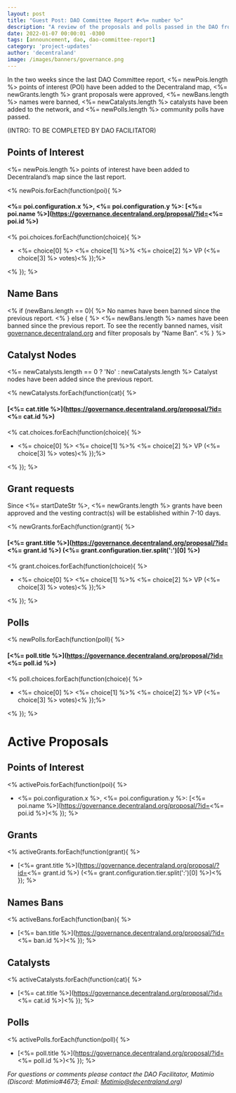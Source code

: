 ```yaml
---
layout: post
title: "Guest Post: DAO Committee Report #<%= number %>"
description: "A review of the proposals and polls passed in the DAO from <%= startDateStr %> through <%= endDateStr %>".
date: 2022-01-07 00:00:01 -0300
tags: [announcement, dao, dao-committee-report]
category: 'project-updates'
author: 'decentraland'
image: /images/banners/governance.png
---
```


In the two weeks since the last DAO Committee report, <%= newPois.length %> points of interest (POI) have been added to the Decentraland map, <%= newGrants.length %> grant proposals were approved, <%= newBans.length %> names were banned, <%= newCatalysts.length %> catalysts have been added to the network, and <%= newPolls.length %> community polls have passed.

(INTRO: TO BE COMPLETED BY DAO FACILITATOR)

## Points of Interest
<%= newPois.length %> points of interest have been added to Decentraland’s map since the last report.

<% newPois.forEach(function(poi){ %>
#### <%= poi.configuration.x %>, <%= poi.configuration.y %>: [<%= poi.name %>](https://governance.decentraland.org/proposal/?id=<%= poi.id %>)
<% poi.choices.forEach(function(choice){ %>
* <%= choice[0] %> <%= choice[1] %>% <%= choice[2] %> VP (<%= choice[3] %> votes)<% });%>

<% }); %>
## Name Bans
<% if (newBans.length == 0){ %>
No names have been banned since the previous report.
<% } else { %>
<%= newBans.length %> names have been banned since the previous report. To see the recently banned names, visit [governance.decentraland.org](https://governance.decentraland.org/) and filter proposals by “Name Ban”.
<% } %>
## Catalyst Nodes
<%= newCatalysts.length == 0 ? 'No' : newCatalysts.length %> Catalyst nodes have been added since the previous report.

<% newCatalysts.forEach(function(cat){ %>
#### [<%= cat.title %>](https://governance.decentraland.org/proposal/?id=<%= cat.id %>)
<% cat.choices.forEach(function(choice){ %>
* <%= choice[0] %> <%= choice[1] %>% <%= choice[2] %> VP (<%= choice[3] %> votes)<% });%>

<% }); %>
## Grant requests
Since <%= startDateStr %>, <%= newGrants.length %> grants have been approved and the vesting contract(s) will be established within 7-10 days.

<% newGrants.forEach(function(grant){ %>
#### [<%= grant.title %>](https://governance.decentraland.org/proposal/?id=<%= grant.id %>) (<%= grant.configuration.tier.split(':')[0] %>)
<% grant.choices.forEach(function(choice){ %>
* <%= choice[0] %> <%= choice[1] %>% <%= choice[2] %> VP (<%= choice[3] %> votes)<% });%>

<% }); %>
## Polls
<% newPolls.forEach(function(poll){ %>
#### [<%= poll.title %>](https://governance.decentraland.org/proposal/?id=<%= poll.id %>)
<% poll.choices.forEach(function(choice){ %>
* <%= choice[0] %> <%= choice[1] %>% <%= choice[2] %> VP (<%= choice[3] %> votes)<% });%>

<% }); %>

# Active Proposals

## Points of Interest
<% activePois.forEach(function(poi){ %>
* <%= poi.configuration.x %>, <%= poi.configuration.y %>: [<%= poi.name %>](https://governance.decentraland.org/proposal/?id=<%= poi.id %>)<% }); %>

## Grants
<% activeGrants.forEach(function(grant){ %>
* [<%= grant.title %>](https://governance.decentraland.org/proposal/?id=<%= grant.id %>) (<%= grant.configuration.tier.split(':')[0] %>)<% }); %>

## Names Bans
<% activeBans.forEach(function(ban){ %>
* [<%= ban.title %>](https://governance.decentraland.org/proposal/?id=<%= ban.id %>)<% }); %>

## Catalysts
<% activeCatalysts.forEach(function(cat){ %>
* [<%= cat.title %>](https://governance.decentraland.org/proposal/?id=<%= cat.id %>)<% }); %>

## Polls
<% activePolls.forEach(function(poll){ %>
* [<%= poll.title %>](https://governance.decentraland.org/proposal/?id=<%= poll.id %>)<% }); %>

*For questions or comments please contact the DAO Facilitator, Matimio (Discord: Matimio#4673; Email: [Matimio@decentraland.org](mailto:Matimio@decentraland.org))*